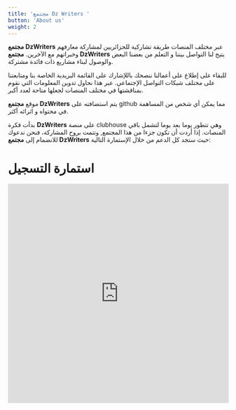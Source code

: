 ```yaml
---
title: 'مجتمع Dz Writers '
button: 'About us'
weight: 2
---
```


 **مجتمع DzWriters**  عبر مختلف المنصات طريقة  تشاركية للجزائريين لمشاركة معارفهم وخبراتهم مع الآخرين. **مجتمع DzWriters** يتيح لنا التواصل بيننا و التعلم من بعضنا البعض والوصول لبناء مشاريع ذات فائدة مشتركة.

للبقاء على إطلاع على أعمالنا ننصحك باللإشارك على القائمة البريدية الخاصة بنا ومتابعتنا على مختلف شبكات التواصل الإجتماعي.  عبر هذا نحاول تدوين المعلومات التي نقوم بمناقشتها في مختلف المنصات لجعلها متاحة لعدد أكبر. 

 موقع  **مجتمع DzWriters** يتم استضافته على github مما يمكن أي شخص من المساهمة في محتواه و اثرائه أكثر.
 
بدأت فكرة **DzWriters** على منصة clubhouse وهي تتطور يوما بعد يوما لتشمل باقي المنصات. إذا أردت أن تكون جزءا من هذا المجتمع, وتتمت بروح المشاركة، فنحن ندعوك للانضمام إلى **مجتمع DzWriters** حيث ستجد كل الدعم من خلال الإستمارة التالية:  

# استمارة التسجيل

<iframe
  src="https://tally.so/embed/m6876P?alignLeft=1&hideTitle=1&transparentBackground=1"
  width="100%"
  height="500"
  frameborder="0"
  marginheight="0"
  marginwidth="0"
  title="استمارة التسجيل في DZ Writers">
</iframe>